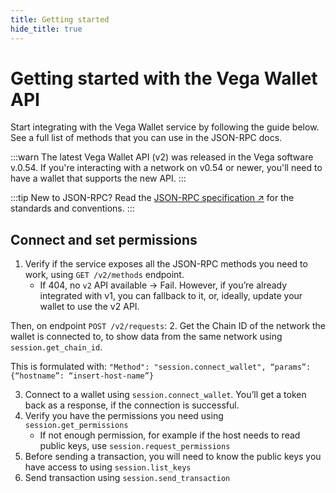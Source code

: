 ```yaml
---
title: Getting started
hide_title: true
---
```

# Getting started with the Vega Wallet API
Start integrating with the Vega Wallet service by following the guide below. See a full list of methods that you can use in the JSON-RPC docs.

:::warn 
The latest Vega Wallet API (v2) was released in the Vega software v.0.54. If you're interacting with a network on v0.54 or newer, you'll need to have a wallet that supports the new API. 
:::

:::tip New to JSON-RPC?
Read the [JSON-RPC specification ↗](https://www.jsonrpc.org/specification) for the standards and conventions.
:::

## Connect and set permissions
1.  Verify if the service exposes all the JSON-RPC methods you need to work, using `GET /v2/methods` endpoint.
    - If 404, no `v2` API available -> Fail. However, if you’re already integrated with v1, you can fallback to it, or, ideally, update your wallet to use the v2 API. 

Then, on endpoint `POST /v2/requests`:
2. Get the Chain ID of the network the wallet is connected to, to show data from the same network using `session.get_chain_id`.

This is formulated with: `"Method": "session.connect_wallet", “params”: {“hostname”: “insert-host-name”}`

3. Connect to a wallet using `session.connect_wallet`. You’ll get a token back as a response, if the connection is successful.
4. Verify you have the permissions you need using `session.get_permissions` 
    - If not enough permission, for example if the host needs to read public keys, use `session.request_permissions`
5. Before sending a transaction, you will need to know the public keys you have access to using `session.list_keys`
6. Send transaction using `session.send_transaction`